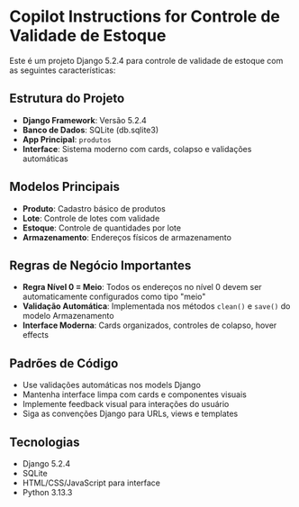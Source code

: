 # Copilot Instructions for Controle de Validade de Estoque

<!-- Use this file to provide workspace-specific custom instructions to Copilot. For more details, visit https://code.visualstudio.com/docs/copilot/copilot-customization#_use-a-githubcopilotinstructionsmd-file -->

Este é um projeto Django 5.2.4 para controle de validade de estoque com as seguintes características:

## Estrutura do Projeto
- **Django Framework**: Versão 5.2.4
- **Banco de Dados**: SQLite (db.sqlite3)
- **App Principal**: `produtos`
- **Interface**: Sistema moderno com cards, colapso e validações automáticas

## Modelos Principais
- **Produto**: Cadastro básico de produtos
- **Lote**: Controle de lotes com validade
- **Estoque**: Controle de quantidades por lote
- **Armazenamento**: Endereços físicos de armazenamento

## Regras de Negócio Importantes
- **Regra Nível 0 = Meio**: Todos os endereços no nível 0 devem ser automaticamente configurados como tipo "meio"
- **Validação Automática**: Implementada nos métodos `clean()` e `save()` do modelo Armazenamento
- **Interface Moderna**: Cards organizados, controles de colapso, hover effects

## Padrões de Código
- Use validações automáticas nos models Django
- Mantenha interface limpa com cards e componentes visuais
- Implemente feedback visual para interações do usuário
- Siga as convenções Django para URLs, views e templates

## Tecnologias
- Django 5.2.4
- SQLite
- HTML/CSS/JavaScript para interface
- Python 3.13.3
